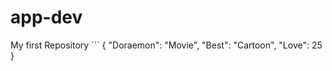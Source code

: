 # app-dev
My first Repository
	```
{
  "Doraemon": "Movie",
  "Best": "Cartoon",
  "Love": 25
}
```
